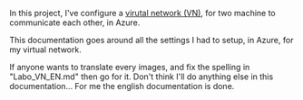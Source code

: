 In this project, I've configure a [virutal network (VN)](https://learn.microsoft.com/en-us/azure/virtual-network/virtual-networks-overview), for two machine to communicate each other, in Azure.

This documentation goes around all the settings I had to setup, in Azure, for my virtual network.

If anyone wants to translate every images, and fix the spelling in "Labo_VN_EN.md" then go for it. Don't think I'll do anything else in this documentation... For me the english documentation is done.
